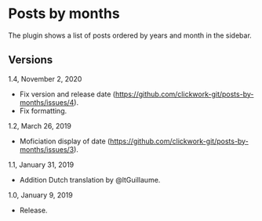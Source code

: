 Posts by months
===============

The plugin shows a list of posts ordered by years and month in the sidebar.

Versions
--------

1.4, November 2, 2020
- Fix version and release date (https://github.com/clickwork-git/posts-by-months/issues/4).
- Fix formatting.

1.2, March 26, 2019
- Moficiation display of date (https://github.com/clickwork-git/posts-by-months/issues/3).

1.1, January 31, 2019
- Addition Dutch translation by @ltGuillaume.

1.0, January 9, 2019
- Release.
